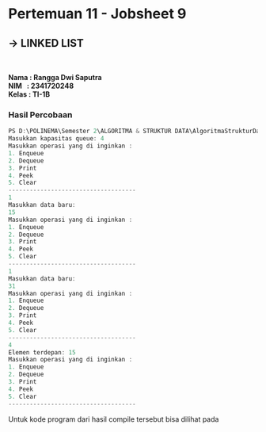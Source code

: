 # Pertemuan 11 - Jobsheet 9
## **-> LINKED LIST**
<br>

**Nama&nbsp;: Rangga Dwi Saputra** <br>
**NIM &nbsp; : 2341720248** <br>
**Kelas : TI-1B**

### Hasil Percobaan
```java
PS D:\POLINEMA\Semester 2\ALGORITMA & STRUKTUR DATA\AlgoritmaStrukturData-Semester2>  & 'C:\Program Files\Java\jdk-17\bin\java.exe' '-XX:+ShowCodeDetailsInExceptionMessages' '-cp' 'C:\Users\Rangga Dwi Saputra\AppData\Roaming\Code\User\workspaceStorage\5af40744b181229fd2904db21f5f351e\redhat.java\jdt_ws\AlgoritmaStrukturData-Semester2_d524005e\bin' 'Pertemuan10_Queue.QueueMain'
Masukkan kapasitas queue: 4
Masukkan operasi yang di inginkan :
1. Enqueue
2. Dequeue
3. Print
4. Peek
5. Clear
------------------------------------
1
Masukkan data baru: 
15
Masukkan operasi yang di inginkan :
1. Enqueue
2. Dequeue
3. Print
4. Peek
5. Clear
------------------------------------
1
Masukkan data baru:
31
Masukkan operasi yang di inginkan :
1. Enqueue
2. Dequeue
3. Print
4. Peek
5. Clear
------------------------------------
4
Elemen terdepan: 15
Masukkan operasi yang di inginkan :
1. Enqueue
2. Dequeue
3. Print
4. Peek
5. Clear
------------------------------------ 
``` 
Untuk kode program dari hasil compile tersebut bisa dilihat pada 

